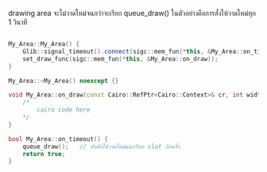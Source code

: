 drawing area จะไม่วาดใหม่จนกว่าจะเรียก queue_draw() ในตัวอย่างคือการสั่งให้วาดใหม่ทุก 1 วินาที

```cpp

My_Area::My_Area() {
	Glib::signal_timeout().connect(sigc::mem_fun(*this, &My_Area::on_timeout), 1000); // millisecond
	set_draw_func(sigc::mem_fun(*this, &My_Area::on_draw));
}

My_Area::~My_Area() noexcept {}

void My_Area::on_draw(const Cairo::RefPtr<Cairo::Context>& cr, int width, int height) {
	/*
		cairo code here
	*/
}

bool My_Area::on_timeout() {
	queue_draw();	// บังคับให้วาดใหม่และเรียก slot อีกครั้ง
	return true;
}
```